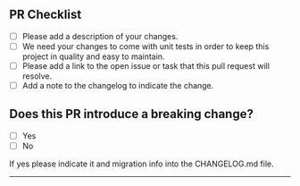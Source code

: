 <!--
  Thanks for contributing to poolifier project.
  Please be sure to read our [contributing guidelines](https://github.com/pioardi/poolifier/blob/pr-template/CONTRIBUTING.md).
-->

## PR Checklist

- [ ] Please add a description of your changes.
- [ ] We need your changes to come with unit tests in order to keep this project in quality and easy to maintain.
- [ ] Please add a link to the open issue or task that this pull request will resolve.
- [ ] Add a note to the changelog to indicate the change.

## Does this PR introduce a breaking change?

- [ ] Yes
- [ ] No

If yes please indicate it and migration info into the CHANGELOG.md file.

---

<!-- Your PR text -->
